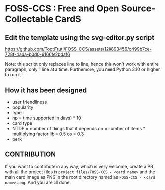
# FOSS-CCS : Free and Open Source-Collectable CardS

## Edit the template using the svg-editor.py script

<https://github.com/TootiFruti/FOSS-CCS/assets/128893456/c499b7ce-728f-4ada-b0d0-6166fe2bdaf6>

Note: this script only replaces line to line, hence this won't work with entire paragraph, only 1 line at a time. Furthemore, you need Python 3.10 or higher to run it

## How it has been designed

- user friendliness
- popularity
- type
- hp = time supported(in days) * 10
- card type
- NTDP = number of things that it depends on  = number of items * multiplying factor
    lib = 0.5
    os = 0.3
- perk

## CONTRIBUTION

If you want to contribute in any way, which is very welcome, create a PR with all the project files in `project files/FOSS-CCS - <card name>`
and the main card image as PNG in the root directory named as `FOSS-CCS - <card name>.png`.
And you are all done.
